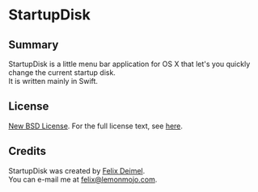 # StartupDisk

Summary
-------

StartupDisk is a little menu bar application for OS X that let's you quickly change the current startup disk.<br />
It is written mainly in Swift.

License
-------

[New BSD License](http://en.wikipedia.org/wiki/BSD_licenses). For the full license text, see [here](https://raw.github.com/LemonMojo/StartupDisk/master/License).

Credits
-------
StartupDisk was created by [Felix Deimel](https://github.com/LemonMojo).<br />
You can e-mail me at <felix@lemonmojo.com>.
